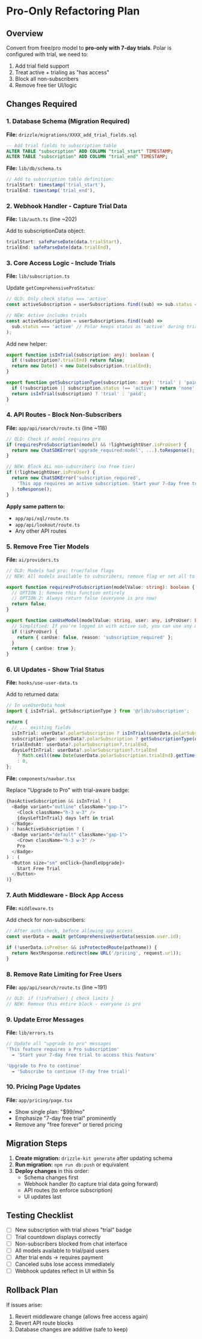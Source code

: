 # Pro-Only Refactoring Plan

## Overview
Convert from free/pro model to **pro-only with 7-day trials**. Polar is configured with trial, we need to:
1. Add trial field support
2. Treat active + trialing as "has access"
3. Block all non-subscribers
4. Remove free tier UI/logic

## Changes Required

### 1. Database Schema (Migration Required)
**File:** `drizzle/migrations/XXXX_add_trial_fields.sql`

```sql
-- Add trial fields to subscription table
ALTER TABLE "subscription" ADD COLUMN "trial_start" TIMESTAMP;
ALTER TABLE "subscription" ADD COLUMN "trial_end" TIMESTAMP;
```

**File:** `lib/db/schema.ts`
```typescript
// Add to subscription table definition:
trialStart: timestamp('trial_start'),
trialEnd: timestamp('trial_end'),
```

### 2. Webhook Handler - Capture Trial Data
**File:** `lib/auth.ts` (line ~202)

Add to subscriptionData object:
```typescript
trialStart: safeParseDate(data.trialStart),
trialEnd: safeParseDate(data.trialEnd),
```

### 3. Core Access Logic - Include Trials
**File:** `lib/subscription.ts`

Update `getComprehensiveProStatus`:
```typescript
// OLD: Only check status === 'active'
const activeSubscription = userSubscriptions.find((sub) => sub.status === 'active');

// NEW: Active includes trials
const activeSubscription = userSubscriptions.find((sub) => 
  sub.status === 'active' // Polar keeps status as 'active' during trial
);
```

Add new helper:
```typescript
export function isInTrial(subscription: any): boolean {
  if (!subscription?.trialEnd) return false;
  return new Date() < new Date(subscription.trialEnd);
}

export function getSubscriptionType(subscription: any): 'trial' | 'paid' | 'none' {
  if (!subscription || subscription.status !== 'active') return 'none';
  return isInTrial(subscription) ? 'trial' : 'paid';
}
```

### 4. API Routes - Block Non-Subscribers
**File:** `app/api/search/route.ts` (line ~118)

```typescript
// OLD: Check if model requires pro
if (requiresProSubscription(model) && !lightweightUser.isProUser) {
  return new ChatSDKError('upgrade_required:model', ...).toResponse();
}

// NEW: Block ALL non-subscribers (no free tier)
if (!lightweightUser.isProUser) {
  return new ChatSDKError('subscription_required', 
    'This app requires an active subscription. Start your 7-day free trial to continue.'
  ).toResponse();
}
```

**Apply same pattern to:**
- `app/api/xql/route.ts`
- `app/api/lookout/route.ts`
- Any other API routes

### 5. Remove Free Tier Models
**File:** `ai/providers.ts`

```typescript
// OLD: Models had pro: true/false flags
// NEW: All models available to subscribers, remove flag or set all to true

export function requiresProSubscription(modelValue: string): boolean {
  // OPTION 1: Remove this function entirely
  // OPTION 2: Always return false (everyone is pro now)
  return false;
}

export function canUseModel(modelValue: string, user: any, isProUser: boolean) {
  // Simplified: If you're logged in with active sub, you can use any model
  if (!isProUser) {
    return { canUse: false, reason: 'subscription_required' };
  }
  return { canUse: true };
}
```

### 6. UI Updates - Show Trial Status
**File:** `hooks/use-user-data.ts`

Add to returned data:
```typescript
// In useUserData hook
import { isInTrial, getSubscriptionType } from '@/lib/subscription';

return {
  // ... existing fields
  isInTrial: userData?.polarSubscription ? isInTrial(userData.polarSubscription) : false,
  subscriptionType: userData?.polarSubscription ? getSubscriptionType(userData.polarSubscription) : 'none',
  trialEndsAt: userData?.polarSubscription?.trialEnd,
  daysLeftInTrial: userData?.polarSubscription?.trialEnd 
    ? Math.ceil((new Date(userData.polarSubscription.trialEnd).getTime() - Date.now()) / (1000 * 60 * 60 * 24))
    : 0,
};
```

**File:** `components/navbar.tsx`

Replace "Upgrade to Pro" with trial-aware badge:
```typescript
{hasActiveSubscription && isInTrial ? (
  <Badge variant="outline" className="gap-1">
    <Clock className="h-3 w-3" />
    {daysLeftInTrial} days left in trial
  </Badge>
) : hasActiveSubscription ? (
  <Badge variant="default" className="gap-1">
    <Crown className="h-3 w-3" />
    Pro
  </Badge>
) : (
  <Button size="sm" onClick={handleUpgrade}>
    Start Free Trial
  </Button>
)}
```

### 7. Auth Middleware - Block App Access
**File:** `middleware.ts`

Add check for non-subscribers:
```typescript
// After auth check, before allowing app access
const userData = await getComprehensiveUserData(session.user.id);

if (!userData.isProUser && isProtectedRoute(pathname)) {
  return NextResponse.redirect(new URL('/pricing', request.url));
}
```

### 8. Remove Rate Limiting for Free Users
**File:** `app/api/search/route.ts` (line ~191)

```typescript
// OLD: if (!isProUser) { check limits }
// NEW: Remove this entire block - everyone is pro
```

### 9. Update Error Messages
**File:** `lib/errors.ts`

```typescript
// Update all "upgrade to pro" messages
'This feature requires a Pro subscription' 
  → 'Start your 7-day free trial to access this feature'

'Upgrade to Pro to continue'
  → 'Subscribe to continue (7-day free trial)'
```

### 10. Pricing Page Updates
**File:** `app/pricing/page.tsx`

- Show single plan: "$99/mo"
- Emphasize "7-day free trial" prominently
- Remove any "free forever" or tiered pricing

## Migration Steps

1. **Create migration:** `drizzle-kit generate` after updating schema
2. **Run migration:** `npm run db:push` or equivalent
3. **Deploy changes** in this order:
   - Schema changes first
   - Webhook handler (to capture trial data going forward)
   - API routes (to enforce subscription)
   - UI updates last

## Testing Checklist

- [ ] New subscription with trial shows "trial" badge
- [ ] Trial countdown displays correctly
- [ ] Non-subscribers blocked from chat interface
- [ ] All models available to trial/paid users
- [ ] After trial ends → requires payment
- [ ] Canceled subs lose access immediately
- [ ] Webhook updates reflect in UI within 5s

## Rollback Plan

If issues arise:
1. Revert middleware change (allows free access again)
2. Revert API route blocks
3. Database changes are additive (safe to keep)
